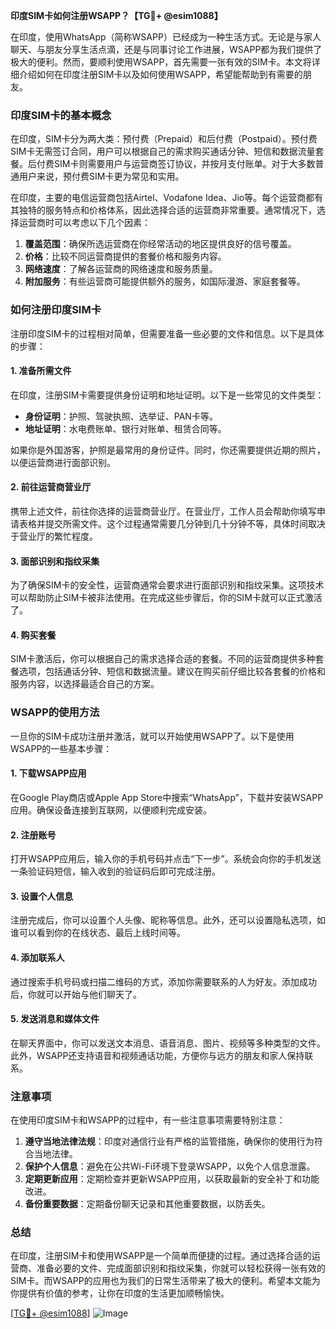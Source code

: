 **印度SIM卡如何注册WSAPP？【TG💪+ @esim1088】**

在印度，使用WhatsApp（简称WSAPP）已经成为一种生活方式。无论是与家人聊天、与朋友分享生活点滴，还是与同事讨论工作进展，WSAPP都为我们提供了极大的便利。然而，要顺利使用WSAPP，首先需要一张有效的SIM卡。本文将详细介绍如何在印度注册SIM卡以及如何使用WSAPP，希望能帮助到有需要的朋友。

### 印度SIM卡的基本概念

在印度，SIM卡分为两大类：预付费（Prepaid）和后付费（Postpaid）。预付费SIM卡无需签订合同，用户可以根据自己的需求购买通话分钟、短信和数据流量套餐。后付费SIM卡则需要用户与运营商签订协议，并按月支付账单。对于大多数普通用户来说，预付费SIM卡更为常见和实用。

在印度，主要的电信运营商包括Airtel、Vodafone Idea、Jio等。每个运营商都有其独特的服务特点和价格体系，因此选择合适的运营商非常重要。通常情况下，选择运营商时可以考虑以下几个因素：

1. **覆盖范围**：确保所选运营商在你经常活动的地区提供良好的信号覆盖。
2. **价格**：比较不同运营商提供的套餐价格和服务内容。
3. **网络速度**：了解各运营商的网络速度和服务质量。
4. **附加服务**：有些运营商可能提供额外的服务，如国际漫游、家庭套餐等。

### 如何注册印度SIM卡

注册印度SIM卡的过程相对简单，但需要准备一些必要的文件和信息。以下是具体的步骤：

#### 1. 准备所需文件

在印度，注册SIM卡需要提供身份证明和地址证明。以下是一些常见的文件类型：

- **身份证明**：护照、驾驶执照、选举证、PAN卡等。
- **地址证明**：水电费账单、银行对账单、租赁合同等。

如果你是外国游客，护照是最常用的身份证件。同时，你还需要提供近期的照片，以便运营商进行面部识别。

#### 2. 前往运营商营业厅

携带上述文件，前往你选择的运营商营业厅。在营业厅，工作人员会帮助你填写申请表格并提交所需文件。这个过程通常需要几分钟到几十分钟不等，具体时间取决于营业厅的繁忙程度。

#### 3. 面部识别和指纹采集

为了确保SIM卡的安全性，运营商通常会要求进行面部识别和指纹采集。这项技术可以帮助防止SIM卡被非法使用。在完成这些步骤后，你的SIM卡就可以正式激活了。

#### 4. 购买套餐

SIM卡激活后，你可以根据自己的需求选择合适的套餐。不同的运营商提供多种套餐选项，包括通话分钟、短信和数据流量。建议在购买前仔细比较各套餐的价格和服务内容，以选择最适合自己的方案。

### WSAPP的使用方法

一旦你的SIM卡成功注册并激活，就可以开始使用WSAPP了。以下是使用WSAPP的一些基本步骤：

#### 1. 下载WSAPP应用

在Google Play商店或Apple App Store中搜索“WhatsApp”，下载并安装WSAPP应用。确保设备连接到互联网，以便顺利完成安装。

#### 2. 注册账号

打开WSAPP应用后，输入你的手机号码并点击“下一步”。系统会向你的手机发送一条验证码短信，输入收到的验证码后即可完成注册。

#### 3. 设置个人信息

注册完成后，你可以设置个人头像、昵称等信息。此外，还可以设置隐私选项，如谁可以看到你的在线状态、最后上线时间等。

#### 4. 添加联系人

通过搜索手机号码或扫描二维码的方式，添加你需要联系的人为好友。添加成功后，你就可以开始与他们聊天了。

#### 5. 发送消息和媒体文件

在聊天界面中，你可以发送文本消息、语音消息、图片、视频等多种类型的文件。此外，WSAPP还支持语音和视频通话功能，方便你与远方的朋友和家人保持联系。

### 注意事项

在使用印度SIM卡和WSAPP的过程中，有一些注意事项需要特别注意：

1. **遵守当地法律法规**：印度对通信行业有严格的监管措施，确保你的使用行为符合当地法律。
2. **保护个人信息**：避免在公共Wi-Fi环境下登录WSAPP，以免个人信息泄露。
3. **定期更新应用**：定期检查并更新WSAPP应用，以获取最新的安全补丁和功能改进。
4. **备份重要数据**：定期备份聊天记录和其他重要数据，以防丢失。

### 总结

在印度，注册SIM卡和使用WSAPP是一个简单而便捷的过程。通过选择合适的运营商、准备必要的文件、完成面部识别和指纹采集，你就可以轻松获得一张有效的SIM卡。而WSAPP的应用也为我们的日常生活带来了极大的便利。希望本文能为你提供有价值的参考，让你在印度的生活更加顺畅愉快。

[[TG💪+ @esim1088](https://t.me/s/esim1088)] 
![Image](https://i.postimg.cc/4NQfJmqS/Snipaste-2025-05-13-00-14-12.png)